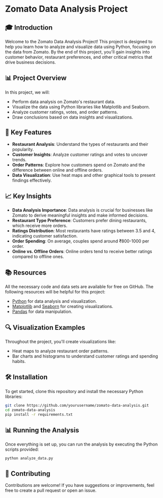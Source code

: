 # Zomato Data Analysis Project

## 🎓 Introduction

Welcome to the Zomato Data Analysis Project! This project is designed to help you learn how to analyze and visualize data using Python, focusing on the data from Zomato. By the end of this project, you'll gain insights into customer behavior, restaurant preferences, and other critical metrics that drive business decisions.

## 📊 Project Overview

In this project, we will:
- Perform data analysis on Zomato's restaurant data.
- Visualize the data using Python libraries like Matplotlib and Seaborn.
- Analyze customer ratings, votes, and order patterns.
- Draw conclusions based on data insights and visualizations.

## 🚀 Key Features

- **Restaurant Analysis**: Understand the types of restaurants and their popularity.
- **Customer Insights**: Analyze customer ratings and votes to uncover trends.
- **Order Patterns**: Explore how customers spend on Zomato and the difference between online and offline orders.
- **Data Visualization**: Use heat maps and other graphical tools to present findings effectively.

## 📈 Key Insights

- **Data Analysis Importance**: Data analysis is crucial for businesses like Zomato to derive meaningful insights and make informed decisions.
- **Restaurant Type Preference**: Customers prefer dining restaurants, which receive more orders.
- **Ratings Distribution**: Most restaurants have ratings between 3.5 and 4, indicating customer satisfaction.
- **Order Spending**: On average, couples spend around ₹800-1000 per order.
- **Online vs. Offline Orders**: Online orders tend to receive better ratings compared to offline ones.

## 📚 Resources

All the necessary code and data sets are available for free on GitHub. The following resources will be helpful for this project:
- [Python](https://www.python.org/) for data analysis and visualization.
- [Matplotlib](https://matplotlib.org/) and [Seaborn](https://seaborn.pydata.org/) for creating visualizations.
- [Pandas](https://pandas.pydata.org/) for data manipulation.

## 🔍 Visualization Examples

Throughout the project, you'll create visualizations like:
- Heat maps to analyze restaurant order patterns.
- Bar charts and histograms to understand customer ratings and spending habits.

## 🛠 Installation

To get started, clone this repository and install the necessary Python libraries:

```bash
git clone https://github.com/yourusername/zomato-data-analysis.git
cd zomato-data-analysis
pip install -r requirements.txt
```

## 📊 Running the Analysis

Once everything is set up, you can run the analysis by executing the Python scripts provided:

```bash
python analyze_data.py
```

## 🤝 Contributing

Contributions are welcome! If you have suggestions or improvements, feel free to create a pull request or open an issue.
